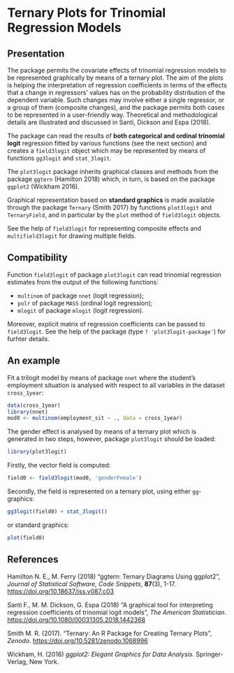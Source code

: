 
<!-- README.md is generated from README.Rmd. Please edit that file -->

# Ternary Plots for Trinomial Regression Models

## Presentation

The package permits the covariate effects of trinomial regression models
to be represented graphically by means of a ternary plot. The aim of the
plots is helping the interpretation of regression coefficients in terms
of the effects that a change in regressors’ values has on the
probability distribution of the dependent variable. Such changes may
involve either a single regressor, or a group of them (composite
changes), and the package permits both cases to be represented in a
user-friendly way. Theoretical and methodological details are
illustrated and discussed in Santi, Dickson and Espa (2018).

The package can read the results of **both categorical and ordinal
trinomial logit** regression fitted by various functions (see the next
section) and creates a `field3logit` object which may be represented by
means of functions `gg3logit` and `stat_3logit`.

The `plot3logit` package inherits graphical classes and methods from the
package `ggtern` (Hamilton 2018) which, in turn, is based on the package
`ggplot2` (Wickham 2016).

Graphical representation based on **standard graphics** is made
available through the package `Ternary` (Smith 2017) by functions
`plot3logit` and `TernaryField`, and in particular by the `plot` method
of `field3logit` objects.

See the help of `field3logit` for representing composite effects and
`multifield3logit` for drawing multiple fields.

## Compatibility

Function `field3logit` of package `plot3logit` can read trinomial
regression estimates from the output of the following functions:

  - `multinom` of package `nnet` (logit regression);
  - `polr` of package `MASS` (ordinal logit regression);
  - `mlogit` of package `mlogit` (logit regression).

Moreover, explicit matrix of regression coefficients can be passed to
`field3logit`. See the help of the package (type `?
'plot3logit-package'`) for furhter details.

## An example

Fit a trilogit model by means of package `nnet` where the student’s
employment situation is analysed with respect to all variables in the
dataset `cross_1year`:

``` r
data(cross_1year)
library(nnet)
mod0 <- multinom(employment_sit ~ ., data = cross_1year)
```

The gender effect is analysed by means of a ternary plot which is
generated in two steps, however, package `plot3logit` should be loaded:

``` r
library(plot3logit)
```

Firstly, the vector field is computed:

``` r
field0 <- field3logit(mod0, 'genderFemale')
```

Secondly, the field is represented on a ternary plot, using either
`gg`-graphics:

``` r
gg3logit(field0) + stat_3logit()
```

or standard graphics:

``` r
plot(field0)
```

## References

Hamilton N. E., M. Ferry (2018) “ggtern: Ternary Diagrams Using
ggplot2”, *Journal of Statistical Software, Code Snippets*, **87**(3),
1-17. <https://doi.org/10.18637/jss.v087.c03>

Santi F., M. M. Dickson, G. Espa (2018) “A graphical tool for
interpreting regression coefficients of trinomial logit models”, *The
American Statistician*. <https://doi.org/10.1080/00031305.2018.1442368>

Smith M. R. (2017). “Ternary: An R Package for Creating Ternary Plots”,
*Zenodo*. <https://doi.org/10.5281/zenodo.1068996>

Wickham, H. (2016) *ggplot2: Elegant Graphics for Data Analysis.*
Springer-Verlag, New York.
